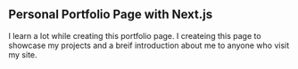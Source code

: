 
## Personal Portfolio Page with Next.js

I learn a lot while creating this portfolio page. I createing this page to showcase my projects and a breif introduction about me to anyone who visit my site.


